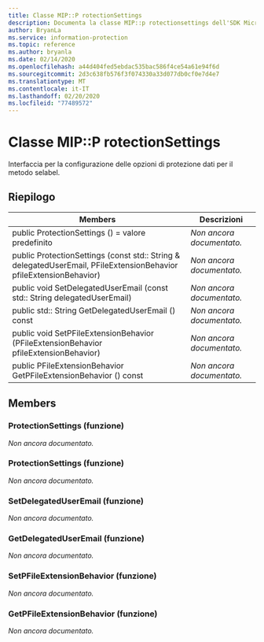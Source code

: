 ```yaml
---
title: Classe MIP::P rotectionSettings
description: Documenta la classe MIP::p rotectionsettings dell'SDK Microsoft Information Protection (MIP).
author: BryanLa
ms.service: information-protection
ms.topic: reference
ms.author: bryanla
ms.date: 02/14/2020
ms.openlocfilehash: a44d404fed5ebdac535bac586f4ce54a61e94f6d
ms.sourcegitcommit: 2d3c638fb576f3f074330a33d077db0cf0e7d4e7
ms.translationtype: MT
ms.contentlocale: it-IT
ms.lasthandoff: 02/20/2020
ms.locfileid: "77489572"
---
```

# <a name="class-mipprotectionsettings"></a>Classe MIP::P rotectionSettings 
Interfaccia per la configurazione delle opzioni di protezione dati per il metodo selabel.
  
## <a name="summary"></a>Riepilogo
 Members                        | Descrizioni                                
--------------------------------|---------------------------------------------
public ProtectionSettings () = valore predefinito  | _Non ancora documentato._
public ProtectionSettings (const std:: String & delegatedUserEmail, PFileExtensionBehavior pfileExtensionBehavior)  | _Non ancora documentato._
public void SetDelegatedUserEmail (const std:: String delegatedUserEmail)  | _Non ancora documentato._
public std:: String GetDelegatedUserEmail () const  | _Non ancora documentato._
public void SetPFileExtensionBehavior (PFileExtensionBehavior pfileExtensionBehavior)  | _Non ancora documentato._
public PFileExtensionBehavior GetPFileExtensionBehavior () const  | _Non ancora documentato._
  
## <a name="members"></a>Members
  
### <a name="protectionsettings-function"></a>ProtectionSettings (funzione)
_Non ancora documentato._

  
### <a name="protectionsettings-function"></a>ProtectionSettings (funzione)
_Non ancora documentato._

  
### <a name="setdelegateduseremail-function"></a>SetDelegatedUserEmail (funzione)
_Non ancora documentato._

  
### <a name="getdelegateduseremail-function"></a>GetDelegatedUserEmail (funzione)
_Non ancora documentato._

  
### <a name="setpfileextensionbehavior-function"></a>SetPFileExtensionBehavior (funzione)
_Non ancora documentato._

  
### <a name="getpfileextensionbehavior-function"></a>GetPFileExtensionBehavior (funzione)
_Non ancora documentato._
